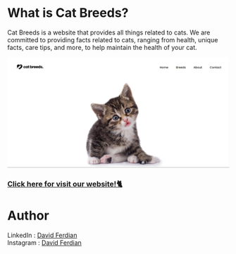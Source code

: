 # What is Cat Breeds?
Cat Breeds is a website that provides all things related to cats. We are committed to providing facts related to cats, ranging from health, unique facts, care tips, and more, to help maintain the health of your cat.

[![main-page](./images/main-page-website.png)](https://module-1-davidfrdian.vercel.app/)

### [Click here for visit our website!🐈](https://module-1-davidfrdian.vercel.app/)

# Author
LinkedIn : [David Ferdian](https://www.linkedin.com/in/davidferdian)<br>
Instagram : [David Ferdian](https://www.instagram.com/david_f.h/)
